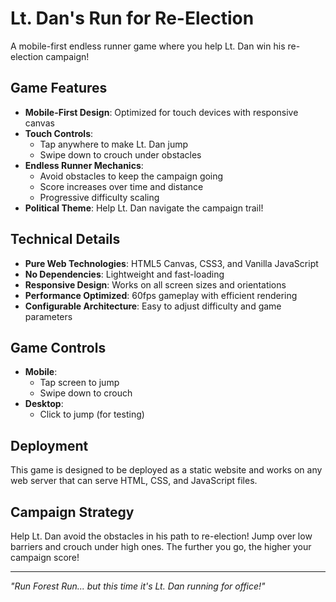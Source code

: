 # Lt. Dan's Run for Re-Election

A mobile-first endless runner game where you help Lt. Dan win his re-election campaign!

## Game Features

- **Mobile-First Design**: Optimized for touch devices with responsive canvas
- **Touch Controls**: 
  - Tap anywhere to make Lt. Dan jump
  - Swipe down to crouch under obstacles
- **Endless Runner Mechanics**: 
  - Avoid obstacles to keep the campaign going
  - Score increases over time and distance
  - Progressive difficulty scaling
- **Political Theme**: Help Lt. Dan navigate the campaign trail!

## Technical Details

- **Pure Web Technologies**: HTML5 Canvas, CSS3, and Vanilla JavaScript
- **No Dependencies**: Lightweight and fast-loading
- **Responsive Design**: Works on all screen sizes and orientations
- **Performance Optimized**: 60fps gameplay with efficient rendering
- **Configurable Architecture**: Easy to adjust difficulty and game parameters

## Game Controls

- **Mobile**: 
  - Tap screen to jump
  - Swipe down to crouch
- **Desktop**: 
  - Click to jump (for testing)

## Deployment

This game is designed to be deployed as a static website and works on any web server that can serve HTML, CSS, and JavaScript files.

## Campaign Strategy

Help Lt. Dan avoid the obstacles in his path to re-election! Jump over low barriers and crouch under high ones. The further you go, the higher your campaign score!

---

*"Run Forest Run... but this time it's Lt. Dan running for office!"*
